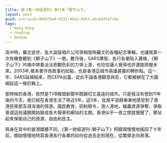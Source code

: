 ```yaml
---
title: 讀《第一財經週刊》單行本「獅子山下」
layout: post
guid: urn:uuid:d0947ba0-0121-492e-9a53-a6cbd454fc6e
tags:
  - Hong Kong
  - reading
  - Duokan
---
```


高中時，羅文逝世，各大盜版唱片公司爭相發佈羅文的各種紀念專輯，也讓我第一次有機會聽到《獅子山下》一歌。數月後，SARS爆發，各行各業陷入蕭條，《獅子山下》吟唱中帶着淡淡悲觀色彩的力爭上游，也恰恰讓人覺得也許還能把握未來。2003年,被本書作爲敘事的起點，也是香港這城市英雄遲暮的轉折點。這一年，SARS延綿結束，而CEPA出臺。從此不論香港願意與否，它都被綁在了大國崛起這一條巨輪上。

那時候的香港，依然是TVB晚間新聞中既親切又遙遠的城市。只是我沒有想到11年後的今天，我已經在香港生活了將近5年。這5年，從風平浪靜漸漸地感受到了香港民衆那澎湃洶涌的憤懣。國民教育，奶粉限令，港人港地，蝗蟲資源爭奪，爭取普選這些議題開始變成各大報章和網站的主題。香港似乎一夜之間就覺醒了，要站起來保衛自己的資源，自由和民主。

與身在其中的香港媒體不同，《第一財經週刊-獅子山下》把鏡頭慢慢地搖回了十年前，開始慢慢地特寫香港各行各業的如何從過去走到現在，從繁榮走向衰落。


